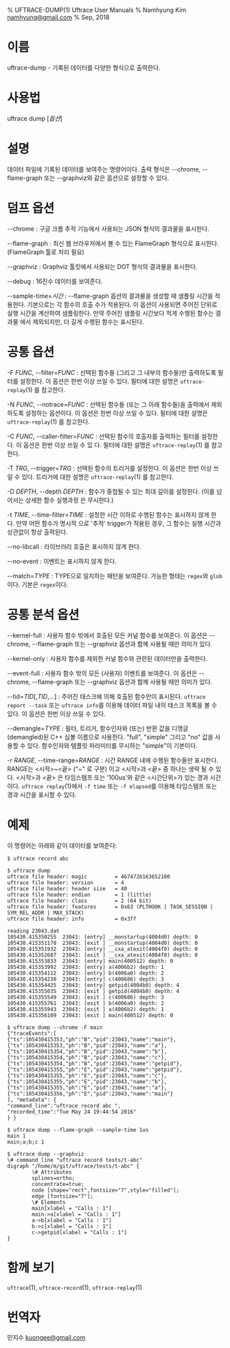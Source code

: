 % UFTRACE-DUMP(1) Uftrace User Manuals
% Namhyung Kim <namhyung@gmail.com>
% Sep, 2018

이름
====
uftrace-dump - 기록된 데이터를 다양한 형식으로 출력한다.


사용법
======
uftrace dump [*옵션*]


설명
====
데이터 파일에 기록된 데이터를 보여주는 명령어이다. 출력 형식은
--chrome, --flame-graph 또는 --graphviz와 같은 옵션으로 설정할 수 있다.


덤프 옵션
=========
\--chrome
:   구글 크롬 추적 기능에서 사용되는 JSON 형식의 결과물을 표시한다.

\--flame-graph
:   최신 웹 브라우저에서 볼 수 있는 FlameGraph 형식으로 표시한다. (FlameGraph
    툴로 처리 필요)

\--graphviz
:   Graphviz 툴킷에서 사용되는 DOT 형식의 결과물을 표시한다.

\--debug
:   16진수 데이터를 보여준다.

\--sample-time=*시간*
:   --flame-graph 옵션의 결과물을 생성할 때 샘플링 시간을 적용한다. 기본으로는
    각 함수의 호출 수가 적용된다. 이 옵션이 사용되면 주어진 단위로 실행 시간을
    계산하여 샘플링한다. 만약 주어진 샘플링 시간보다 적게 수행된 함수는 결과물
    에서 제외되지만, 더 길게 수행된 함수는 표시된다.


공통 옵션
=========
-F *FUNC*, \--filter=*FUNC*
:   선택된 함수들 (그리고 그 내부의 함수들)만 출력하도록 필터를 설정한다.
    이 옵션은 한번 이상 쓰일 수 있다. 필터에 대한 설명은 `uftrace-replay`(1) 를
    참고한다.

-N *FUNC*, \--notrace=*FUNC*
:   선택된 함수들 (또는 그 아래 함수들)을 출력에서 제외하도록 설정하는 옵션이다.
    이 옵션은 한번 이상 쓰일 수 있다. 필터에 대한 설명은 `uftrace-replay`(1) 를
    참고한다.

-C *FUNC*, \--caller-filter=*FUNC*
:   선택된 함수의 호출자를 출력하는 필터를 설정한다. 이 옵션은 한번 이상 쓰일 수 있
    다. 필터에 대한 설명은 `uftrace-replay`(1) 를 참고한다.

-T *TRG*, \--trigger=*TRG*
:   선택된 함수의 트리거를 설정한다. 이 옵션은 한번 이상 쓰일 수 있다. 트리거에
    대한 설명은 `uftrace-replay`(1) 를 참고한다.

-D *DEPTH*, \--depth *DEPTH*
:   함수가 중첩될 수 있는 최대 깊이를 설정한다. (이를 넘어서는 상세한 함수 실행과정
    은 무시한다.)

-t *TIME*, \--time-filter=*TIME*
:   설정한 시간 이하로 수행된 함수는 표시하지 않게 한다. 만약 어떤 함수가 명시적
    으로 '추적' trigger가 적용된 경우, 그 함수는 실행 시간과 상관없이 항상
    출력된다.

\--no-libcall
:   라이브러리 호출은 표시하지 않게 한다.

\--no-event
:   이벤트는 표시하지 않게 한다.

\--match=*TYPE*
:   TYPE으로 일치하는 패턴을 보여준다. 가능한 형태는 `regex`와 `glob`이다.
    기본은 `regex`이다.


공통 분석 옵션
=======================
\--kernel-full
:   사용자 함수 밖에서 호출된 모든 커널 함수를 보여준다. 이 옵션은 --chrome,
    --flame-graph 또는 --graphviz 옵션과 함께 사용될 때만 의미가 있다.

\--kernel-only
:   사용자 함수를 제외한 커널 함수와 관련된 데이터만을 출력한다.

\--event-full
:   사용자 함수 밖의 모든 (사용자) 이벤트를 보여준다. 이 옵션은 --chrome,
    --flame-graph 또는 --graphviz 옵션과 함께 사용될 때만 의미가 있다.

\--tid=*TID*[,*TID*,...]
:   주어진 태스크에 의해 호출된 함수만이 표시된다. `uftrace report --task`
    또는 `uftrace info`를 이용해 데이터 파일 내의 태스크 목록을 볼 수 있다.
    이 옵션은 한번 이상 쓰일 수 있다.

\--demangle=*TYPE*
:   필터, 트리거, 함수인자와 (또는) 반환 값을 디맹글(demangled)된 C++ 심볼
    이름으로 사용한다. "full", "simple" 그리고 "no" 값을 사용할 수 있다.
    함수인자와 템플릿 파라미터를 무시하는 "simple"이 기본이다.

-r *RANGE*, \--time-range=*RANGE*
:   시간 RANGE 내에 수행된 함수들만 표시한다. RANGE는 \<시작\>~\<끝\> ("~" 로
    구분) 이고 \<시작\>과 \<끝\> 중 하나는 생략 될 수 있다. \<시작\>과 \<끝\>
    은 타임스탬프 또는 '100us'와 같은 \<시간단위\>가 있는 경과 시간이다.
    `uftrace replay`(1)에서 `-f time` 또는 `-f elapsed`를 이용해 타임스탬프 또는
    경과 시간을 표시할 수 있다.


예제
====
이 명령어는 아래와 같이 데이터를 보여준다:

    $ uftrace record abc

    $ uftrace dump
    uftrace file header: magic         = 4674726163652100
    uftrace file header: version       = 4
    uftrace file header: header size   = 40
    uftrace file header: endian        = 1 (little)
    uftrace file header: class         = 2 (64 bit)
    uftrace file header: features      = 0x63 (PLTHOOK | TASK_SESSION | SYM_REL_ADDR | MAX_STACK)
    uftrace file header: info          = 0x3ff

    reading 23043.dat
    105430.415350255  23043: [entry] __monstartup(4004d0) depth: 0
    105430.415351178  23043: [exit ] __monstartup(4004d0) depth: 0
    105430.415351932  23043: [entry] __cxa_atexit(4004f0) depth: 0
    105430.415352687  23043: [exit ] __cxa_atexit(4004f0) depth: 0
    105430.415353833  23043: [entry] main(400512) depth: 0
    105430.415353992  23043: [entry] a(4006b2) depth: 1
    105430.415354112  23043: [entry] b(4006a0) depth: 2
    105430.415354230  23043: [entry] c(400686) depth: 3
    105430.415354425  23043: [entry] getpid(4004b0) depth: 4
    105430.415355035  23043: [exit ] getpid(4004b0) depth: 4
    105430.415355549  23043: [exit ] c(400686) depth: 3
    105430.415355761  23043: [exit ] b(4006a0) depth: 2
    105430.415355943  23043: [exit ] a(4006b2) depth: 1
    105430.415356109  23043: [exit ] main(400512) depth: 0

    $ uftrace dump --chrome -F main
    {"traceEvents":[
    {"ts":105430415353,"ph":"B","pid":23043,"name":"main"},
    {"ts":105430415353,"ph":"B","pid":23043,"name":"a"},
    {"ts":105430415354,"ph":"B","pid":23043,"name":"b"},
    {"ts":105430415354,"ph":"B","pid":23043,"name":"c"},
    {"ts":105430415354,"ph":"B","pid":23043,"name":"getpid"},
    {"ts":105430415355,"ph":"E","pid":23043,"name":"getpid"},
    {"ts":105430415355,"ph":"E","pid":23043,"name":"c"},
    {"ts":105430415355,"ph":"E","pid":23043,"name":"b"},
    {"ts":105430415355,"ph":"E","pid":23043,"name":"a"},
    {"ts":105430415356,"ph":"E","pid":23043,"name":"main"}
    ], "metadata": {
    "command_line":"uftrace record abc ",
    "recorded_time":"Tue May 24 19:44:54 2016"
    } }

    $ uftrace dump --flame-graph --sample-time 1us
    main 1
    main;a;b;c 1

    $ uftrace dump --graphviz
    \# command_line "uftrace record tests/t-abc"
    digraph "/home/m/git/uftrace/tests/t-abc" {
            \# Attributes
            splines=ortho;
            concentrate=true;
            node [shape="rect",fontsize="7",style="filled"];
            edge [fontsize="7"];
            \# Elements
            main[xlabel = "Calls : 1"]
            main->a[xlabel = "Calls : 1"]
            a->b[xlabel = "Calls : 1"]
            b->c[xlabel = "Calls : 1"]
            c->getpid[xlabel = "Calls : 1"]
    }

함께 보기
=========
`uftrace`(1), `uftrace-record`(1), `uftrace-replay`(1)

번역자
======
민지수 <kuongee@gmail.com>
